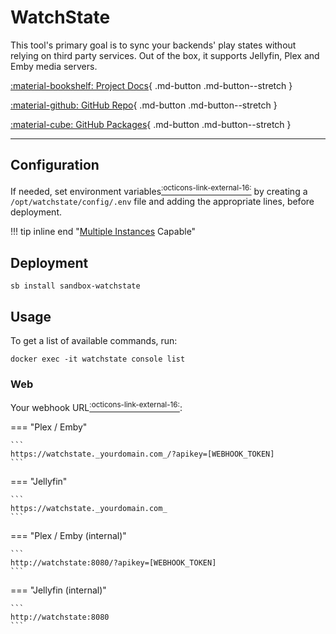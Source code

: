 # WatchState

This tool's primary goal is to sync your backends' play states without relying on third party services. Out of the box, it supports Jellyfin, Plex and Emby media servers.

<div class="grid" style="grid-template-columns: repeat(auto-fit,minmax(10.5rem,1fr));" markdown>

[:material-bookshelf: Project Docs](https://github.com/ArabCoders/watchstate/blob/master/FAQ.md){ .md-button .md-button--stretch }

[:material-github: GitHub Repo](https://github.com/ArabCoders/watchstate){ .md-button .md-button--stretch }

[:material-cube: GitHub Packages](https://github.com/arabcoders/watchstate/pkgs/container/watchstate){ .md-button .md-button--stretch }

</div>

---

## Configuration

If needed, set environment variables[<sup>:octicons-link-external-16:</sup>][envs] by creating a `/opt/watchstate/config/.env` file and adding the appropriate lines, before deployment.

!!! tip inline end "[Multiple Instances](../../reference/multiple-instances.md) Capable"

## Deployment

``` shell
sb install sandbox-watchstate
```

## Usage

To get a list of available commands, run:

```shell
docker exec -it watchstate console list
```

### <span class="icon-indent-right"></span> Web

Your webhook URL[<sup>:octicons-link-external-16:</sup>][webhooks]:

=== "Plex / Emby"

    ```
    https://watchstate._yourdomain.com_/?apikey=[WEBHOOK_TOKEN]
    ```

=== "Jellyfin"

    ```
    https://watchstate._yourdomain.com_
    ```

=== "Plex / Emby (internal)"

    ```
    http://watchstate:8080/?apikey=[WEBHOOK_TOKEN]
    ```

=== "Jellyfin (internal)"

    ```
    http://watchstate:8080
    ```

[envs]: https://github.com/ArabCoders/watchstate/blob/master/FAQ.md#environment-variables "Head to the environment variables breakdown section of the project documentation"

[webhooks]: https://github.com/ArabCoders/watchstate/blob/master/FAQ.md#how-to-add-webhooks "Head to the webhook usage section of the project documentation"
